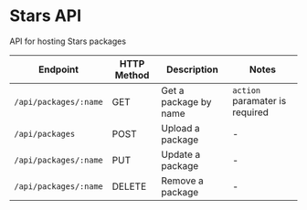 # Stars API
API for hosting Stars packages

| Endpoint                | HTTP Method | Description              | Notes                           |
| ----------------------- | ----------- | ------------------------ | ------------------------------- |
| `/api/packages/:name`   | GET         | Get a package by name    | `action` paramater is required  |
| `/api/packages`         | POST        | Upload a package         | -                                |
| `/api/packages/:name`   | PUT         | Update a package         | -                                |
| `/api/packages/:name`   | DELETE      | Remove a package         | -                                |